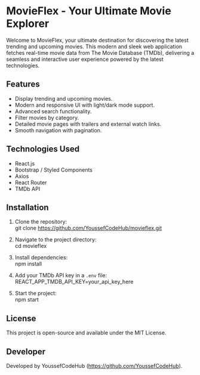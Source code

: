 # MovieFlex - Your Ultimate Movie Explorer

Welcome to MovieFlex, your ultimate destination for discovering the latest trending and upcoming movies. This modern and sleek web application fetches real-time movie data from The Movie Database (TMDb), delivering a seamless and interactive user experience powered by the latest technologies.

## Features

- Display trending and upcoming movies.  
- Modern and responsive UI with light/dark mode support.  
- Advanced search functionality.  
- Filter movies by category.  
- Detailed movie pages with trailers and external watch links.  
- Smooth navigation with pagination.  

## Technologies Used

- React.js  
- Bootstrap / Styled Components  
- Axios  
- React Router  
- TMDb API  

## Installation

1. Clone the repository:  
   git clone https://github.com/YoussefCodeHub/movieflex.git  

2. Navigate to the project directory:  
   cd movieflex  

3. Install dependencies:  
   npm install  

4. Add your TMDb API key in a `.env` file:  
   REACT_APP_TMDB_API_KEY=your_api_key_here  

5. Start the project:  
   npm start  

## License

This project is open-source and available under the MIT License.  

## Developer

Developed by YoussefCodeHub (https://github.com/YoussefCodeHub).  
